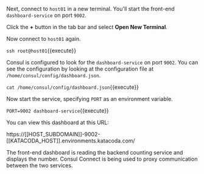 Next, connect to `host01` in a new terminal. You'll start the front-end `dashboard-service` on port `9002`.

Click the **+** button in the tab bar and select **Open New Terminal**.

Now connect to `host01` again.

`ssh root@host01`{{execute}}

Consul is configured to look for the `dashboard-service` on port `9002`. You can see the configuration by looking at the configuration file at `/home/consul/config/dashboard.json`.

`cat /home/consul/config/dashboard.json`{{execute}}

Now start the service, specifying `PORT` as an environment variable.

`PORT=9002 dashboard-service`{{execute}}

You can view this dashboard at this URL:

https://[[HOST_SUBDOMAIN]]-9002-[[KATACODA_HOST]].environments.katacoda.com/

The front-end dashboard is reading the backend counting service and displays the number. Consul Connect is being used to proxy communication between the two services.
